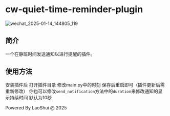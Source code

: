 # cw-quiet-time-reminder-plugin

![wechat_2025-01-14_144805_119](https://github.com/user-attachments/assets/62b1c8d2-8b3f-46ad-93cc-8257a2c8ce90)

## 简介
一个在静班时间发送通知以进行提醒的插件。

## 使用方法
安装插件后 打开插件目录 修改main.py中的时刻 保存后重启即可（插件更新后需重新修改）
你也可以修改`send_notification`方法中的`duration`来修改通知的显示持续时间 默认为10秒

Powered By LaoShui @ 2025
